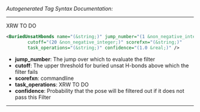 <!-- THIS IS AN AUTOGENERATED FILE: Don't edit it directly, instead change the schema definition in the code itself. -->

_Autogenerated Tag Syntax Documentation:_

---
XRW TO DO

```xml
<BuriedUnsatHbonds name="(&string;)" jump_number="(1 &non_negative_integer;)"
        cutoff="(20 &non_negative_integer;)" scorefxn="(&string;)"
        task_operations="(&string;)" confidence="(1.0 &real;)" />
```

-   **jump_number**: The jump over which to evaluate the filter
-   **cutoff**: The upper threshold for buried unsat H-bonds above which the filter fails
-   **scorefxn**: commandline
-   **task_operations**: XRW TO DO
-   **confidence**: Probability that the pose will be filtered out if it does not pass this Filter

---
